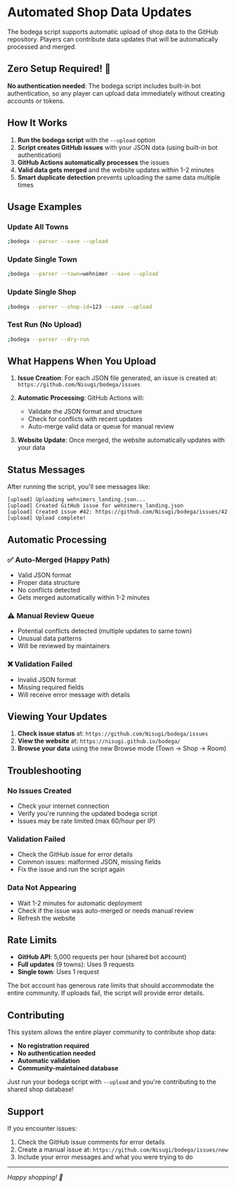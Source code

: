 # Automated Shop Data Updates

The bodega script supports automatic upload of shop data to the GitHub repository. Players can contribute data updates that will be automatically processed and merged.

## Zero Setup Required! 🎉

**No authentication needed**: The bodega script includes built-in bot authentication, so any player can upload data immediately without creating accounts or tokens.

## How It Works

1. **Run the bodega script** with the `--upload` option
2. **Script creates GitHub issues** with your JSON data (using built-in bot authentication)
3. **GitHub Actions automatically processes** the issues
4. **Valid data gets merged** and the website updates within 1-2 minutes
5. **Smart duplicate detection** prevents uploading the same data multiple times

## Usage Examples

### Update All Towns
```bash
;bodega --parser --save --upload
```

### Update Single Town
```bash
;bodega --parser --town=wehnimer --save --upload
```

### Update Single Shop
```bash
;bodega --parser --shop-id=123 --save --upload
```

### Test Run (No Upload)
```bash
;bodega --parser --dry-run
```

## What Happens When You Upload

1. **Issue Creation**: For each JSON file generated, an issue is created at:
   `https://github.com/Nisugi/bodega/issues`

2. **Automatic Processing**: GitHub Actions will:
   - Validate the JSON format and structure
   - Check for conflicts with recent updates
   - Auto-merge valid data or queue for manual review

3. **Website Update**: Once merged, the website automatically updates with your data

## Status Messages

After running the script, you'll see messages like:

```
[upload] Uploading wehnimers_landing.json...
[upload] Created GitHub issue for wehnimers_landing.json
[upload] Created issue #42: https://github.com/Nisugi/bodega/issues/42
[upload] Upload complete!
```

## Automatic Processing

### ✅ Auto-Merged (Happy Path)
- Valid JSON format
- Proper data structure
- No conflicts detected
- Gets merged automatically within 1-2 minutes

### ⚠️ Manual Review Queue
- Potential conflicts detected (multiple updates to same town)
- Unusual data patterns
- Will be reviewed by maintainers

### ❌ Validation Failed
- Invalid JSON format
- Missing required fields
- Will receive error message with details

## Viewing Your Updates

1. **Check issue status** at: `https://github.com/Nisugi/bodega/issues`
2. **View the website** at: `https://nisugi.github.io/bodega/`
3. **Browse your data** using the new Browse mode (Town → Shop → Room)

## Troubleshooting

### No Issues Created
- Check your internet connection
- Verify you're running the updated bodega script
- Issues may be rate limited (max 60/hour per IP)

### Validation Failed
- Check the GitHub issue for error details
- Common issues: malformed JSON, missing fields
- Fix the issue and run the script again

### Data Not Appearing
- Wait 1-2 minutes for automatic deployment
- Check if the issue was auto-merged or needs manual review
- Refresh the website

## Rate Limits

- **GitHub API**: 5,000 requests per hour (shared bot account)
- **Full updates** (9 towns): Uses 9 requests
- **Single town**: Uses 1 request

The bot account has generous rate limits that should accommodate the entire community. If uploads fail, the script will provide error details.

## Contributing

This system allows the entire player community to contribute shop data:

- **No registration required**
- **No authentication needed**
- **Automatic validation**
- **Community-maintained database**

Just run your bodega script with `--upload` and you're contributing to the shared shop database!

## Support

If you encounter issues:

1. Check the GitHub issue comments for error details
2. Create a manual issue at: `https://github.com/Nisugi/bodega/issues/new`
3. Include your error messages and what you were trying to do

---

*Happy shopping! 🛒*